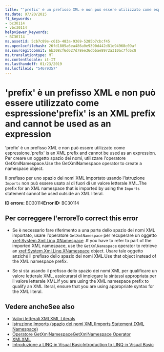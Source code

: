 ```yaml
---
title: "'prefix' è un prefisso XML e non può essere utilizzato come espressione"
ms.date: 07/20/2015
f1_keywords:
- bc30114
- vbc30114
helpviewer_keywords:
- BC30114
ms.assetid: 5cb7c89e-c61b-483a-9369-5285b7cbcf45
ms.openlocfilehash: 26fd1805a6ea486a0e9390d442d81e94968c09af
ms.sourcegitcommit: 6b308cf6d627d78ee36dbbae8972a310ac7fd6c8
ms.translationtype: MT
ms.contentlocale: it-IT
ms.lasthandoff: 01/23/2019
ms.locfileid: "54679357"
---
```

# <a name="prefix-is-an-xml-prefix-and-cannot-be-used-as-an-expression"></a><span data-ttu-id="622fb-102">'prefix' è un prefisso XML e non può essere utilizzato come espressione</span><span class="sxs-lookup"><span data-stu-id="622fb-102">'prefix' is an XML prefix and cannot be used as an expression</span></span>
<span data-ttu-id="622fb-103">'prefix' è un prefisso XML e non può essere utilizzato come espressione.</span><span class="sxs-lookup"><span data-stu-id="622fb-103">'prefix' is an XML prefix and cannot be used as an expression.</span></span> <span data-ttu-id="622fb-104">Per creare un oggetto spazio dei nomi, utilizzare l'operatore GetXmlNamespace.</span><span class="sxs-lookup"><span data-stu-id="622fb-104">Use the GetXmlNamespace operator to create a namespace object.</span></span>  
  
 <span data-ttu-id="622fb-105">Il prefisso per uno spazio dei nomi XML importato usando l'istruzione `Imports` non può essere usato al di fuori di un valore letterale XML.</span><span class="sxs-lookup"><span data-stu-id="622fb-105">The prefix for an XML namespace that is imported by using the `Imports` statement cannot be used outside an XML literal.</span></span>  
  
 <span data-ttu-id="622fb-106">**ID errore:** BC30114</span><span class="sxs-lookup"><span data-stu-id="622fb-106">**Error ID:** BC30114</span></span>  
  
## <a name="to-correct-this-error"></a><span data-ttu-id="622fb-107">Per correggere l'errore</span><span class="sxs-lookup"><span data-stu-id="622fb-107">To correct this error</span></span>  
  
-   <span data-ttu-id="622fb-108">Se è necessario fare riferimento a una parte dello spazio dei nomi XML importato, usare l'operatore `GetXmlNamespace` per recuperare un oggetto <xref:System.Xml.Linq.XNamespace> .</span><span class="sxs-lookup"><span data-stu-id="622fb-108">If you have to refer to part of the imported XML namespace, use the `GetXmlNamespace` operator to retrieve an <xref:System.Xml.Linq.XNamespace> object.</span></span> <span data-ttu-id="622fb-109">Usare tale oggetto anziché il prefisso dello spazio dei nomi XML.</span><span class="sxs-lookup"><span data-stu-id="622fb-109">Use that object instead of the XML namespace prefix.</span></span>  
  
-   <span data-ttu-id="622fb-110">Se si sta usando il prefisso dello spazio dei nomi XML per qualificare un valore letterale XML, assicurarsi di impiegare la sintassi appropriata per il valore letterale XML.</span><span class="sxs-lookup"><span data-stu-id="622fb-110">If you are using the XML namespace prefix to qualify an XML literal, ensure that you are using appropriate syntax for the XML literal.</span></span>  
  
## <a name="see-also"></a><span data-ttu-id="622fb-111">Vedere anche</span><span class="sxs-lookup"><span data-stu-id="622fb-111">See also</span></span>
- [<span data-ttu-id="622fb-112">Valori letterali XML</span><span class="sxs-lookup"><span data-stu-id="622fb-112">XML Literals</span></span>](../../visual-basic/language-reference/xml-literals/index.md)
- [<span data-ttu-id="622fb-113">Istruzione Imports (spazio dei nomi XML)</span><span class="sxs-lookup"><span data-stu-id="622fb-113">Imports Statement (XML Namespace)</span></span>](../../visual-basic/language-reference/statements/imports-statement-xml-namespace.md)
- [<span data-ttu-id="622fb-114">Operatore GetXmlNamespace</span><span class="sxs-lookup"><span data-stu-id="622fb-114">GetXmlNamespace Operator</span></span>](../../visual-basic/language-reference/operators/getxmlnamespace-operator.md)
- [<span data-ttu-id="622fb-115">XML</span><span class="sxs-lookup"><span data-stu-id="622fb-115">XML</span></span>](../../visual-basic/programming-guide/language-features/xml/index.md)
- [<span data-ttu-id="622fb-116">Introduzione a LINQ in Visual Basic</span><span class="sxs-lookup"><span data-stu-id="622fb-116">Introduction to LINQ in Visual Basic</span></span>](../../visual-basic/programming-guide/language-features/linq/introduction-to-linq.md)
